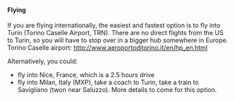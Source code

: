 #### Flying
  If you are flying internationally, the easiest and fastest option is to fly into Turin (Torino Caselle Airport, TRN).
There are no direct flights from the US to Turin, so you will have to stop over in a bigger hub somewhere in Europe.
Torino Caselle airport: http://www.aeroportoditorino.it/en/hp_en.html 

  Alternatively, you could:

 * fly into Nice, France, which is a 2.5 hours drive
 * fly into Milan, Italy (MXP), take a coach to Turin, take a train to Savigliano (twon near Saluzzo). More details to come for this option.


